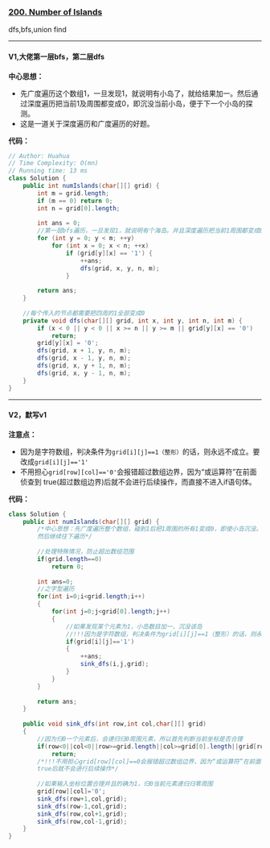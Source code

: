 ### [200. Number of Islands](https://leetcode.com/problems/number-of-islands/)

dfs,bfs,union find

---

#### V1,大佬第一层bfs，第二层dfs

**中心思想：**
- 先广度遍历这个数组1，一旦发现1，就说明有小岛了，就给结果加一。然后通过深度遍历把当前1及周围都变成0，即沉没当前小岛，便于下一个小岛的探测。
- 这是一道关于深度遍历和广度遍历的好题。

**代码：**
```java
// Author: Huahua
// Time Complexity: O(mn)
// Running time: 13 ms
class Solution {
    public int numIslands(char[][] grid) {
        int m = grid.length;
        if (m == 0) return 0;
        int n = grid[0].length;
        
        int ans = 0;
        //第一层bfs遍历，一旦发现1，就说明有个海岛。并且深度遍历把当前1周围都变成0（让当前小岛沉没）
        for (int y = 0; y < m; ++y)
            for (int x = 0; x < n; ++x)
                if (grid[y][x] == '1') {
                    ++ans;
                    dfs(grid, x, y, n, m);
                }
        
        return ans;
    }
    
    //每个传入的节点都需要把四周的1全部变成0
    private void dfs(char[][] grid, int x, int y, int n, int m) {
        if (x < 0 || y < 0 || x >= n || y >= m || grid[y][x] == '0')
            return;
        grid[y][x] = '0';
        dfs(grid, x + 1, y, n, m);
        dfs(grid, x - 1, y, n, m);
        dfs(grid, x, y + 1, n, m);
        dfs(grid, x, y - 1, n, m);
    }
}
```

---

#### V2，默写v1

**注意点：**
- 因为是字符数组，判决条件为`grid[i][j]==1（整形）`的话，则永远不成立。要改成`grid[i][j]=='1'`
- 不用担心`grid[row][col]=='0'`会报错超过数组边界，因为“或运算符”在前面侦查到
        true(超过数组边界)后就不会进行后续操作，而直接不进入if语句体。

**代码：**
```java
class Solution {
    public int numIslands(char[][] grid) {
        /*中心思想：先广度遍历整个数组，碰到1后把1周围的所有1变成0，即使小岛沉没。
        然后继续往下遍历*/
        
        //处理特殊情况，防止超出数组范围
        if(grid.length==0)
            return 0;
        
        int ans=0;
        //之字型遍历
        for(int i=0;i<grid.length;i++)
        {
            for(int j=0;j<grid[0].length;j++)
            {
                //如果发现某个元素为1，小岛数目加一，沉没该岛
                //!!!因为是字符数组，判决条件为grid[i][j]==1（整形）的话，则永远不成立
                if(grid[i][j]=='1')
                {
                    ++ans;
                    sink_dfs(i,j,grid);
                }
            }
        }
        
        return ans;
    }
    
    public void sink_dfs(int row,int col,char[][] grid)
    {
        //因为归0一个元素后，会递归归0周围元素，所以首先判断当前坐标是否合理
        if(row<0||col<0||row>=grid.length||col>=grid[0].length||grid[row][col]=='0')
            return;
        /*!!!不用担心grid[row][col]==0会报错超过数组边界，因为“或运算符”在前面侦查到
        true后就不会进行后续操作*/
        
        //如果输入坐标位置合理并且的确为1，归0当前元素递归归零周围
        grid[row][col]='0';
        sink_dfs(row+1,col,grid);
        sink_dfs(row-1,col,grid);
        sink_dfs(row,col+1,grid);
        sink_dfs(row,col-1,grid);
    }
}
```
